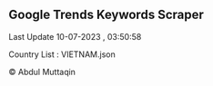 

## Google Trends Keywords Scraper 
 
Last Update 10-07-2023 , 03:50:58

Country List :
VIETNAM.json



© Abdul Muttaqin 
